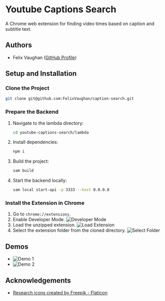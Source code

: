 
# Youtube Captions Search

A Chrome web extension for finding video times based on caption and subtitle text.

## Authors
- Felix Vaughan ([GitHub Profile](https://github.com/FelixVaughan/))

## Setup and Installation

### Clone the Project
```bash
git clone git@github.com:FelixVaughan/caption-search.git
```

### Prepare the Backend
1. Navigate to the lambda directory:
   ```bash
   cd youtube-captions-search/lambda
   ```
2. Install dependencies:
   ```bash
   npm i
   ```
3. Build the project:
   ```bash
   sam build
   ```
4. Start the backend locally:
   ```bash
   sam local start-api -p 3333 --host 0.0.0.0
   ```

### Install the Extension in Chrome
1. Go to `chrome://extensions`.
2. Enable Developer Mode. 
   ![Developer Mode](https://cdnblog.webkul.com/blog/wp-content/uploads/2019/07/15065714/3-2.png)
3. Load the unzipped extension.
   ![Load Extension](https://cdnblog.webkul.com/blog/wp-content/uploads/2019/07/15065849/4-3.png)
4. Select the extension folder from the cloned directory.
   ![Select Folder](https://github.com/FelixVaughan/caption-search/assets/17572046/89c0910d-6699-405e-9d5b-b66641848d90)

## Demos
- ![Demo 1](https://github.com/FelixVaughan/caption-search/assets/17572046/d241afca-4eb9-4e80-b2af-2ed75a56c3c6)
- ![Demo 2](https://github.com/FelixVaughan/caption-search/assets/17572046/404e7070-ee48-458c-b7c4-b2868a60ffb0)

## Acknowledgements
- [Research icons created by Freepik - Flaticon](https://www.flaticon.com/free-icons/research)

